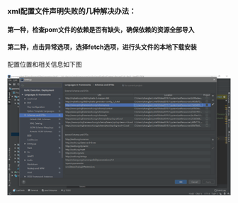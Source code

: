 ### xml配置文件声明失败的几种解决办法：



#### 第一种，检查pom文件的依赖是否有缺失，确保依赖的资源全部导入



#### 第二种，点击异常选项，选择fetch选项，进行头文件的本地下载安装

配置位置和相关信息如下图

![14](.\asstes\14.png)